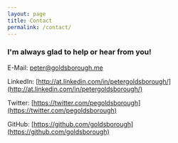 ```yaml
---
layout: page
title: Contact
permalink: /contact/
---
```


### I'm always glad to help or hear from you!

E-Mail: [peter@goldsborough.me](mailto:peter@goldsborough.me)

LinkedIn: [http://at.linkedin.com/in/petergoldsborough/](http://at.linkedin.com/in/petergoldsborough/)

Twitter: [https://twitter.com/pegoldsborough](https://twitter.com/pegoldsborough)

GitHub: [https://github.com/goldsborough](https://github.com/goldsborough)
